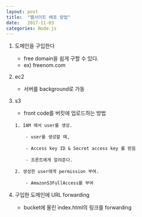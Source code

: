 ```yaml
---
layout: post
title:  "웹사이트 배포 방법"
date:   2017-11-03
categories: Node.js
---
```


1. 도메인을 구입한다

	* free domain을 쉽게 구할 수 있다.
	* ex) freenom.com

2. ec2

	* 서버를 background로 가동

3. s3

	* front code를 버킷에 업로드하는 방법
	
	````
	1. IAM 에서 user를 생성.
	
		- user를 생성할 때, 
	
		- Access key ID & Secret access key 를 받음 
	
		- 프론트에게 알려준다.
		
	2. 생성한 user에게 permission 부여.
		
		- AmazonS3FullAccess를 부여
	
	````

4. 구입한 도메인에 URL forwarding

	* bucket에 올린 index.html의 링크를 forwarding
